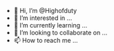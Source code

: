 - 👋 Hi, I’m @Highofduty
- 👀 I’m interested in ...
- 🌱 I’m currently learning ...
- 💞️ I’m looking to collaborate on ...
- 📫 How to reach me ...

<!---
Highofduty/Highofduty is a ✨ special ✨ repository because its `README.md` (this file) appears on your GitHub profile.
You can click the Preview link to take a look at your changes.
--->
